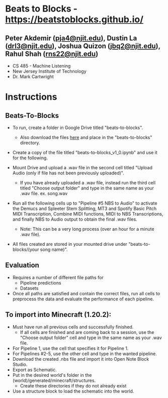 # Beats to Blocks - https://beatstoblocks.github.io/
## Peter Akdemir (pja4@njit.edu), Dustin La (drl3@njit.edu), Joshua Quizon (jbq2@njit.edu), Rahul Shah (rns22@njit.edu)
- CS 485 - Machine Listening
- New Jersey Institute of Technology
- Dr. Mark Cartwright

#  Instructions
## Beats-To-Blocks
- To run, create a folder in Google Drive titled "beats-to-blocks".
   - Also download the files [here](https://drive.google.com/drive/folders/1eooU0Jh0WGtWmmeTF6kklcrCYdIagK3a?usp=sharing) and place in the "beats-to-blocks" directory. 
- Create a copy of the file titled "beats-to-blocks_v1_0.ipynb" and use it for the following. 
- Mount Drive and upload a .wav file in the second cell titled "Upload Audio (only if file has not been previously uploaded)".
  - If you have already uploaded a .wav file, instead run the third cell titled "Choose output folder" and type in the same name as your .wav file. ex. song.wav
- Run all the following cells up to "Pipeline #5 NBS to Audio" to activate the Demucs and Spleeter Stem Splitting, MT3 and Spotify Basic Pitch MIDI Transcription, Combine MIDI functions, MIDI to NBS Transcriptions, and finally NBS to Audio output to obtain the final .wav files.
  - Note: This can be a very long process (over an hour for a minute .wav file).

- All files created are stored in your mounted drive under "beats-to-blocks/(your song name)".

## Evaluation
- Requires a number of different file paths for
  - Pipeline predictions
  - Datasets
- Once all paths are satisfied and contain the correct files, run all cells to preprocess the data and evaluate the performance of each pipeline.


## To import into Minecraft (1.20.2):
  - Must have run all previous cells and successfully finished.
     - If all cells are finished and are coming back to a session, use the "Choose output folder" cell and type in the same name as your .wav file. 
  - For Pipeline 1, use the cell that specifies it for Pipeline 1.
  - For Pipelines #2-5, use the other cell and type in the wanted pipeline.
  - Download the created .nbs file and import it into Open Note Block Studio.
  - Export as Schematic.
  - Put in the desired world's folder in the (world)/generated/minecraft/structures.
    - Create these directories if they do not already exist
  - Use a structure block to load the schematic into the world.
